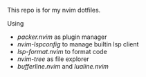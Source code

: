 This repo is for my nvim dotfiles.

Using
- *packer.nvim* as plugin manager 
- *nvim-lspconfig* to manage builtin lsp client
- *lsp-format.nvim* to format code
- *nvim-tree* as file explorer
- *bufferline.nvim* and *lualine.nvim*
